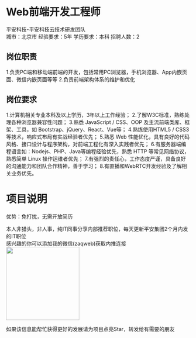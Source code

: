 # Web前端开发工程师
平安科技-平安科技云技术研发团队  
城市：北京市 经验要求：5年 学历要求：本科  招聘人数：2

## 岗位职责
1.负责PC端和移动端前端的开发，包括常用PC浏览器，手机浏览器、App内嵌页面、微信内嵌页面等等
   2.负责前端架构体系的维护和优化

## 岗位要求
1.计算机相关专业本科及以上学历，3年以上工作经验；
   2.了解W3C标准，熟练处理各种浏览器兼容性问题；
   3.熟悉 JavaScript / CSS、OOP 及主流前端类库、框架、工具，如 Bootstrap、jQuery、React、Vue等；
   4.熟练使用HTML5 / CSS3 等技术，响应式布局有实战经验者优先；
   5.熟悉 Web 性能优化，具有良好的代码风格、接口设计与程序架构，对前端工程化有深入实践者优先；
   6.有服务器端编程语言如：Nodejs、PHP、Java等编程经验优先，熟悉 HTTP 等常见网络协议，熟悉简单 Linux 操作运维者优先；
   7.有强烈的责任心，工作态度严谨，具备良好的沟通能力和团队合作精神，善于学习；
   8.有直播和WebRTC开发经验及了解相关业务优先。

# 项目说明

优势：免打扰，无需开放简历

本人非猎头，非人事，纯IT同事分享内部推荐职位，每天更新平安集团2个月内发的IT职位  
感兴趣的你可以添加我的微信(zaqweb)获取内推连接  
<img src="https://github.com/zaqweb/PA-IT-JOBS/blob/master/WechatICode.jpeg"  height="200" width="200">

如果该信息能帮忙获得更好的发展请为项目点亮Star，转发给有需要的朋友




